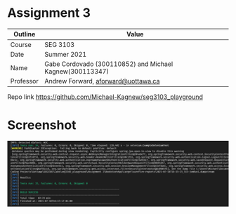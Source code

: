 # Assignment 3

| Outline | Value |
| --- | --- |
| Course | SEG 3103 |
| Date | Summer 2021 |
| Name | Gabe Cordovado (300110852) and Michael Kagnew(300113347)  |
| Professor | Andrew Forward, aforward@uottawa.ca |

Repo link https://github.com/Michael-Kagnew/seg3103_playground

# Screenshot
![image](assets/test_run.png)